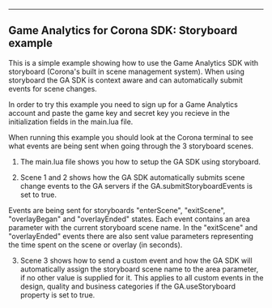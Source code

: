
---------------------------------------------------------------------------------
Game Analytics for Corona SDK: Storyboard example 
---------------------------------------------------------------------------------

This is a simple example showing how to use the Game Analytics SDK with storyboard (Corona's built in 
scene management system). When using storyboard the GA SDK is context aware and can automatically
submit events for scene changes.

In order to try this example you need to sign up for a Game Analytics account and paste the game 
key and secret key you recieve in the initialization fields in the main.lua file.

When running this example you should look at the Corona terminal to see what events are being 
sent when going through the 3 storyboard scenes.

1. The main.lua file shows you how to setup the GA SDK using storyboard.

2. Scene 1 and 2 shows how the GA SDK automatically submits scene change events to the GA servers
if the GA.submitStoryboardEvents is set to true.

Events are being sent for storyboards "enterScene", "exitScene", "overlayBegan" and "overlayEnded" 
states. Each event contains an area parameter with the current storyboard scene name. In the "exitScene" 
and "overlayEnded" events there are also sent value parameters representing the time spent on the scene or overlay (in seconds).

3. Scene 3 shows how to send a custom event and how the GA SDK will automatically assign the storyboard 
scene name to the area parameter, if no other value is supplied for it. This applies to all custom events 
in the design, quality and business categories if the GA.useStoryboard property is set to true.

